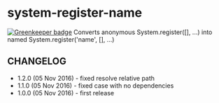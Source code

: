 # system-register-name

[![Greenkeeper badge](https://badges.greenkeeper.io/unlight/system-register-name.svg)](https://greenkeeper.io/)
Converts anonymous System.register([], ...) into named System.register('name', [], ...)

## CHANGELOG
* 1.2.0 (05 Nov 2016) - fixed resolve relative path
* 1.1.0 (05 Nov 2016) - fixed case with no dependencies
* 1.0.0 (05 Nov 2016) - first release